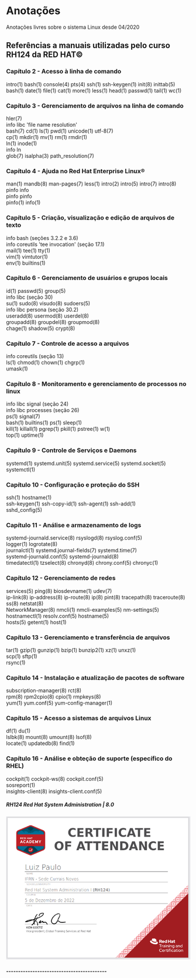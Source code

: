 # Anotações 

<p>
	Anotações livres
    sobre o sistema
	Linux desde 04/2020
</p>

## Referências a manuais utilizadas pelo curso RH124 da RED HAT©

### Capítulo 2 - Acesso à linha de comando

<p>
	intro(1) bash(1) console(4) pts(4) ssh(1) ssh-keygen(1)
	init(8) inittab(5)
	<br>
	bash(1) date(1) file(1) cat(1) more(1)
	less(1) head(1) passwd(1) tail(1) wc(1)
	<br>
</p>

### Capítulo 3 - Gerenciamento de arquivos na linha de comando

<p>
	hler(7)
	<br>
	info libc 'file name resolution'<br> 
	bash(7) cd(1) ls(1) pwd(1) unicode(1) utf-8(7)
	<br>
	cp(1) mkdir(1) mv(1) rm(1) rmdir(1)
	<br>
	ln(1) inode(1)<br>
	info ln 
	<br>
	glob(7) isalpha(3) path_resolution(7)
	<br>
</p>

### Capítulo 4 - Ajuda no Red Hat Enterprise Linux®

<p>
	man(1) mandb(8) man-pages(7) less(1) intro(2) intro(5) 
	intro(7) intro(8)
	<br>
	pinfo info
	<br>pinfo pinfo<br>
	pinfo(1) info(1)
	<br>
</p>

### Capítulo 5 - Criação, visualização e edição de arquivos de texto

<p>
	info bash (seções 3.2.2 e 3.6)<br>
	info coreutils 'tee invocation' (seção 17.1)<br>
	mail(1) tee(1) tty(1)<br>
	vim(1) vimtutor(1)<br>
	env(1) builtins(1)<br>
</p>

### Capítulo 6 - Gerenciamento de usuários e grupos locais

<p>
	id(1) passwd(5) group(5)<br>
	info libc (seção 30)<br>
	su(1) sudo(8) visudo(8) sudoers(5)<br>
	info libc persona (seção 30.2)<br>
	useradd(8) usermod(8) userdel(8)<br>
	groupadd(8) groupdel(8) groupmod(8)<br>
	chage(1) shadow(5) crypt(8)<br>

</p>

### Capítulo 7 - Controle de acesso a arquivos

<p>
	info coreutils (seção 13)<br>
	ls(1) chmod(1) chown(1) chgrp(1)<br>
	umask(1)
</p>

### Capítulo 8 - Monitoramento e gerenciamento de processos no linux

<p>
	info libc signal (seção 24)<br>
	info libc processes (seção 26)<br>
	ps(1) signal(7)<br>
    bash(1) builtins(1) ps(1) sleep(1)<br>
    kill(1) killall(1) pgrep(1) pkill(1) pstree(1) w(1)<br>
    top(1) uptime(1)
</p>

### Capítulo 9 - Controle de Serviços e Daemons

<p>
    systemd(1) systemd.unit(5) systemd.service(5) systemd.socket(5) systemctl(1)
</p>

### Capítulo 10 - Configuração e proteção do SSH

<p>
    ssh(1) hostname(1) <br>
    ssh-keygen(1) ssh-copy-id(1) ssh-agent(1) ssh-add(1) <br>
    sshd_config(5)
</p>

### Capítulo 11 - Análise e armazenamento de logs

<p>
    systemd-journald.service(8) rsyslogd(8) rsyslog.conf(5) <br>
    logger(1) logrotate(8) <br>
    journalctl(1) systemd.journal-fields(7) systemd.time(7) <br>
    systemd-journald.conf(5) systemd-journald(8) <br>
    timedatectl(1) tzselect(8) chronyd(8) chrony.conf(5) chronyc(1)
</p>

### Capítulo 12 - Gerenciamento de redes

<p>
    services(5) ping(8) biosdevname(1) udev(7)<br>
    ip-link(8) ip-address(8) ip-route(8) ip(8) pint(8) tracepath(8)
    traceroute(8) ss(8) netstat(8)<br>
    NetworkManager(8) nmcli(1) nmcli-examples(5) nm-settings(5) hostnamectl(1)
    resolv.conf(5) hostname(5)<br>
    hosts(5) getent(1) host(1)
</p>

### Capítulo 13 - Gerenciamento e transferência de arquivos

<p>
    tar(1) gzip(1) gunzip(1) bzip(1) bunzip2(1) xz(1) unxz(1)<br>
    scp(1) sftp(1)<br>
    rsync(1)
</p>

### Capítulo 14 - Instalação e atualização de pacotes de software

<p>
    subscription-manager(8) rct(8)<br>
    rpm(8) rpm2cpio(8) cpio(1) rmpkeys(8)<br>
    yum(1) yum.conf(5) yum-config-manager(1)
</p>

### Capítulo 15 - Acesso a sistemas de arquivos Linux

<p>
    df(1) du(1)<br>
    lslbk(8) mount(8) umount(8) lsof(8)<br>
    locate(1) updatedb(8) find(1)
</p>

### Capítulo 16 - Análise e obteção de suporte (específico do RHEL)

<p>
    cockpit(1) cockpit-ws(8) cockpit.conf(5)<br>
    sosreport(1)<br>
    insights-client(8) insights-client.conf(5)
</p>

##### RH124 Red Hat System Administration | 8.0

<img src='./Certificado.png'/>

#### ------------------------------------------
